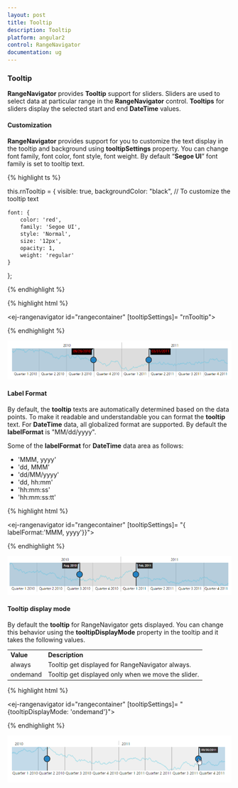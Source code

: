 ```yaml
---
layout: post
title: Tooltip
description: Tooltip
platform: angular2
control: RangeNavigator
documentation: ug
---
```



### Tooltip

**RangeNavigator** provides **Tooltip** support for sliders. Sliders are used to select data at particular range in the **RangeNavigator** control. **Tooltips** for sliders display the selected start and end **DateTime** values.

#### Customization

**RangeNavigator** provides support for you to customize the text display in the tooltip and background using **tooltipSettings** property. You can change font family, font color, font style, font weight. By default “**Segoe UI**” font family is set to tooltip text.


{% highlight ts %}
         
this.rnTooltip = {
    visible: true,
    backgroundColor: "black",
    //  To customize the tooltip text

    font: {
        color: 'red',
        family: 'Segoe UI',
        style: 'Normal',
        size: '12px',
        opacity: 1,
        weight: 'regular'
    }

};

{% endhighlight %}

{% highlight html %}

<ej-rangenavigator id="rangecontainer" [tooltipSettings]= "rnTooltip">
</ej-rangenavigator>

{% endhighlight %}

![](Tooltip_images/Tooltip_img1.png) 

#### Label Format

By default, the **tooltip** texts are automatically determined based on the data points.  To make it readable and understandable you can format the **tooltip** text. For **DateTime** data, all globalized format are supported. By default the **labelFormat** is "MM/dd/yyyy".

Some of the **labelFormat** for **DateTime** data area as follows:

* 'MMM, yyyy'
* 'dd, MMM'
* 'dd/MM/yyyy'
* 'dd, hh:mm'
* 'hh:mm:ss'
* 'hh:mm:ss:tt'


{% highlight html %}

<ej-rangenavigator id="rangecontainer" [tooltipSettings]= "{ labelFormat:'MMM, yyyy'}}">
</ej-rangenavigator>

{% endhighlight %}

![](Tooltip_images/Tooltip_img2.png) 

#### Tooltip display mode

By default the **tooltip** for RangeNavigator gets displayed. You can change this behavior using the **tooltipDisplayMode** property in the tooltip and it takes the following values.



<table>
<tr>
<td>
<b>Value</b></td><td>
<b>Description</b></td></tr>
<tr>
<td>
always</td><td>
Tooltip get displayed for RangeNavigator always.</td></tr>
<tr>
<td>
ondemand</td><td>
Tooltip get displayed only when we move the slider.</td></tr>
</table>



{% highlight html %}

<ej-rangenavigator id="rangecontainer" [tooltipSettings]= "{tooltipDisplayMode: 'ondemand'}">
</ej-rangenavigator>

{% endhighlight %}

![](Tooltip_images/Tooltip_img3.png) 
